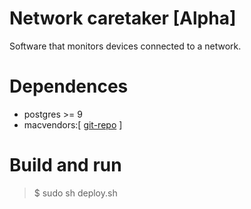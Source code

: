 # Network caretaker [Alpha]
Software that monitors devices connected to a network.

# Dependences
- postgres >= 9
- macvendors:[ <a href="https://github.com/vvbv/macvendor" target="_blank">git-repo</a> ]

# Build and run
>$ sudo sh deploy.sh